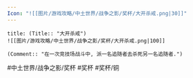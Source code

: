```yaml
---
Icon: "![[图片/游戏攻略/中土世界/战争之影/奖杯/大开杀戒.png|30]]"
---
```

```ad-common-bronze-trophy
title: (Title:: "大开杀戒")
![[图片/游戏攻略/中土世界/战争之影/奖杯/大开杀戒.png|100]]

(Comment:: "在一次竞技场战斗中, 派一名追随者去杀死另一名追随者.")
```

#中土世界/战争之影/奖杯 #奖杯 #奖杯/铜
